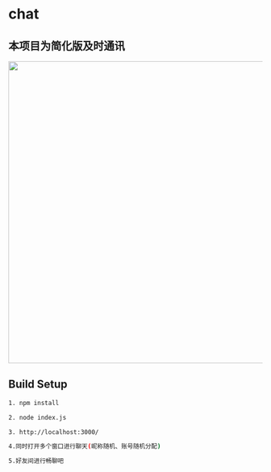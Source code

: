 # chat

## 本项目为简化版及时通讯

<img width="600" src="https://github.com/xiaowang1314/asset/chat/img/chat.png">

## Build Setup

```bash
1. npm install

2. node index.js

3. http://localhost:3000/

4.同时打开多个窗口进行聊天(昵称随机、账号随机分配)

5.好友间进行畅聊吧

```